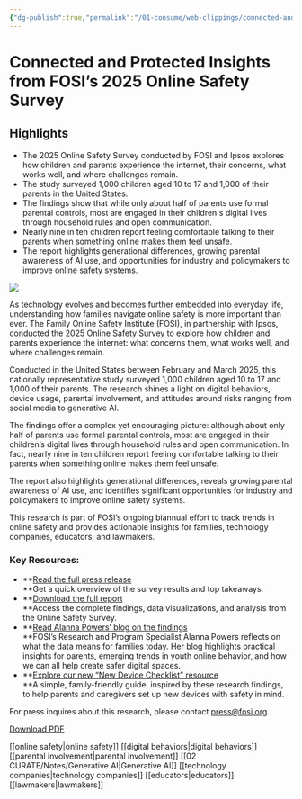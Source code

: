 ```yaml
---
{"dg-publish":true,"permalink":"/01-consume/web-clippings/connected-and-protected-insights-from-fosi-s-2025-online-safety-survey/","title":"Connected and Protected: Insights from FOSI’s 2025 Online Safety Survey"}
---
```


# Connected and Protected Insights from FOSI’s 2025 Online Safety Survey
## Highlights

- The 2025 Online Safety Survey conducted by FOSI and Ipsos explores how children and parents experience the internet, their concerns, what works well, and where challenges remain.
- The study surveyed 1,000 children aged 10 to 17 and 1,000 of their parents in the United States.
- The findings show that while only about half of parents use formal parental controls, most are engaged in their children's digital lives through household rules and open communication.
- Nearly nine in ten children report feeling comfortable talking to their parents when something online makes them feel unsafe.
- The report highlights generational differences, growing parental awareness of AI use, and opportunities for industry and policymakers to improve online safety systems.




![](https://fosi.org/wp-content/uploads/2025/05/research-image-1.png)

As technology evolves and becomes further embedded into everyday life, understanding how families navigate online safety is more important than ever. The Family Online Safety Institute (FOSI), in partnership with Ipsos, conducted the 2025 Online Safety Survey to explore how children and parents experience the internet: what concerns them, what works well, and where challenges remain.

Conducted in the United States between February and March 2025, this nationally representative study surveyed 1,000 children aged 10 to 17 and 1,000 of their parents. The research shines a light on digital behaviors, device usage, parental involvement, and attitudes around risks ranging from social media to generative AI.

The findings offer a complex yet encouraging picture: although about only half of parents use formal parental controls, most are engaged in their children’s digital lives through household rules and open communication. In fact, nearly nine in ten children report feeling comfortable talking to their parents when something online makes them feel unsafe.

The report also highlights generational differences, reveals growing parental awareness of AI use, and identifies significant opportunities for industry and policymakers to improve online safety systems.

This research is part of FOSI’s ongoing biannual effort to track trends in online safety and provides actionable insights for families, technology companies, educators, and lawmakers.

### Key Resources:

- **[Read the full press release](https://fosi.org/parental-controls-for-online-safety-are-underutilized-new-study-finds/)  
	**Get a quick overview of the survey results and top takeaways.
- **[Download the full report](https://fosi.org/wp-content/uploads/2025/05/Connected-and-Protected-Insights-from-FOSIs-2025-Online-Safety-Survey.pdf)  
	**Access the complete findings, data visualizations, and analysis from the Online Safety Survey.
- **[Read Alanna Powers’ blog on the findings](https://fosi.org/what-the-first-year-of-fosis-online-safety-survey-teaches-us-about-digital-parenting/)  
	**FOSI’s Research and Program Specialist Alanna Powers reflects on what the data means for families today. Her blog highlights practical insights for parents, emerging trends in youth online behavior, and how we can all help create safer digital spaces.
- **[Explore our new “New Device Checklist” resource](https://fosi.org/wp-content/uploads/2025/05/New-Device-Checklist-final.pdf)  
	**A simple, family-friendly guide, inspired by these research findings, to help parents and caregivers set up new devices with safety in mind.

For press inquires about this research, please contact [press@fosi.org](https://fosi.org/research/connected-and-protected-insights-from-fosis-2025-online-safety-survey/).

[Download PDF](https://fosi.org/wp-content/uploads/2025/05/Connected-and-Protected-Insights-from-FOSIs-2025-Online-Safety-Survey.pdf)



[[online safety\|online safety]]
[[digital behaviors\|digital behaviors]] 
[[parental involvement\|parental involvement]]
[[02 CURATE/Notes/Generative AI\|Generative AI]]
[[technology companies\|technology companies]]
[[educators\|educators]]
[[lawmakers\|lawmakers]]